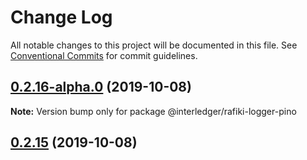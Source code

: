 # Change Log

All notable changes to this project will be documented in this file.
See [Conventional Commits](https://conventionalcommits.org) for commit guidelines.

## [0.2.16-alpha.0](https://github.com/interledgerjs/rafiki/compare/@interledger/rafiki-logger-pino@0.2.15...@interledger/rafiki-logger-pino@0.2.16-alpha.0) (2019-10-08)

**Note:** Version bump only for package @interledger/rafiki-logger-pino





## [0.2.15](https://github.com/interledgerjs/rafiki/compare/@interledger/rafiki-logger-pino@0.2.15...@interledger/rafiki-logger-pino@0.2.15) (2019-10-08)
